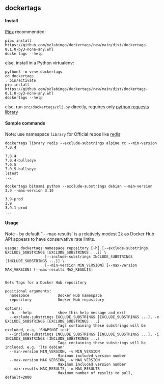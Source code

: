 ## dockertags

#### Install
[Pipx](https://pypa.github.io/pipx/) recommended:
```
pipx install https://github.com/yolabingo/dockertags/raw/main/dist/dockertags-0.1.0-py3-none-any.whl
dockertags --help
```
else, install in a Python virtualenv:
```
python3 -m venv dockertags
cd dockertags 
. bin/activate
pip install https://github.com/yolabingo/dockertags/raw/main/dist/dockertags-0.1.0-py3-none-any.whl
dockertags --help
```
else, run `src/dockertags/cli.py` directly, requires only [python requests library](https://requests.readthedocs.io/en/latest/)

#### Sample commands
Note: use namespace `library` for Official repos like [redis](https://hub.docker.com/_/redis)

`dockertags library redis --exclude-substrings alpine rc --min-version 7.0.4`
```
7.0.4
7.0.4-bullseye
7.0.5
7.0.5-bullseye
latest
...
```
`dockertags bitnami python --exclude-substrings debian --min-version 3.9 --max-version 3.10`
```
3.9-prod
3.9
3.9.1-prod
...
```
#### Usage
Note - by default ``--max-results` is a relatively modest 2k as Docker Hub API appears to have conservative rate limits.

```
usage: dockertags namespace repository [-h] [--exclude-substrings EXCLUDE_SUBSTRINGS [EXCLUDE_SUBSTRINGS ...]] \ 
                  [--include-substrings INCLUDE_SUBSTRINGS [INCLUDE_SUBSTRINGS ...]] \
                  [--min-version MIN_VERSION] [--max-version MAX_VERSION] [--max-results MAX_RESULTS]
                    

Gets Tags for a Docker Hub repository

positional arguments:
  namespace             Docker Hub namespace
  repository            Docker Hub repository

options:
  -h, --help            show this help message and exit
  --exclude-substrings EXCLUDE_SUBSTRINGS [EXCLUDE_SUBSTRINGS ...], -x EXCLUDE_SUBSTRINGS [EXCLUDE_SUBSTRINGS ...]
                        Tags containing these substrings will be excluded, e.g. 'SNAPSHOT test'
  --include-substrings INCLUDE_SUBSTRINGS [INCLUDE_SUBSTRINGS ...], -i INCLUDE_SUBSTRINGS [INCLUDE_SUBSTRINGS ...]
                        Tags containing these substrings will be included, e.g. 'lts debian'
  --min-version MIN_VERSION, -v MIN_VERSION
                        Minimum included version number
  --max-version MAX_VERSION, -w MAX_VERSION
                        Maximum included version number
  --max-results MAX_RESULTS, -m MAX_RESULTS
                        Maximum number of results to pull, default=2000
```
